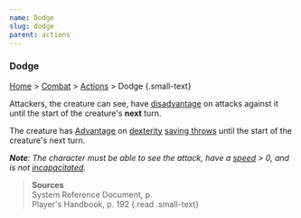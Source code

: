 ```yaml
---
name: Dodge
slug: dodge
parent: actions
---
```

### Dodge
[Home](dm-operations-center) > [Combat](combat) > [Actions](actions) > Dodge {.small-text}

Attackers, the creature can see, have [disadvantage](advantage-and-disadvantage) on attacks against it until the start of the creature's **next** turn.

The creature has [Advantage](advantage-and-disadvantage) on [dexterity](dexterity) [saving throws](saving-throw) until the start of the creature's next turn.

***Note**: The character must be able to see the attack, have a [speed](speed) > 0, and is not [incapacitated](incapacitated).*

> **Sources** <br/>
> System Reference Document, p. <br/>
> Player's Handbook, p. 192
{.read .small-text}